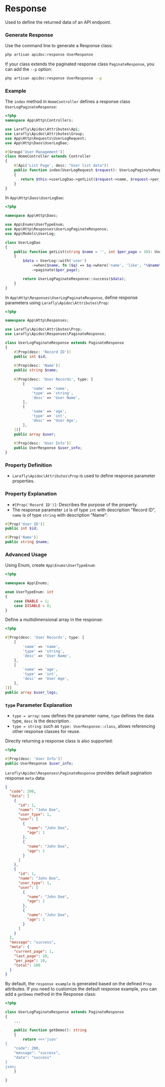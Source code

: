 # Response

Used to define the returned data of an API endpoint.

### Generate Response

Use the command line to generate a Response class:

```sh
php artisan apidoc:response UserResponse
```

If your class extends the paginated response class `PaginateResponse`, you can add the `--p` option:

```sh
php artisan apidoc:response UserResponse --p
```



### Example

The `index` method in `HomeController` defines a response class `UserLogPaginateResponse`:

```php
<?php
namespace App\Http\Controllers;

use Larafly\Apidoc\Attributes\Api;
use Larafly\Apidoc\Attributes\Group;
use App\Http\Requests\UserLogRequest;
use App\Http\Daos\UserLogDao;

#[Group('User Management')]
class HomeController extends Controller
{
    #[Api('List Page', desc: "User list data")]
    public function index(UserLogRequest $request): UserLogPaginateResponse
    {
       return $this->userLogDao->getList($request->name, $request->per_page);
    }
}
```

In `App\Http\Daos\UserLogDao`:

```php
<?php

namespace App\Http\Daos;

use App\Enums\UserTypeEnum;
use App\Http\Responses\UserLogPaginateResponse;
use App\Models\UserLog;

class UserLogDao
{
    public function getList(string $name = '', int $per_page = 10): UserLogPaginateResponse
    {
        $data = UserLog::with('user')
            ->when($name, fn ($q) => $q->where('name', 'like', "%$name%"))
            ->paginate($per_page);

        return UserLogPaginateResponse::success($data);
    }
}
```

In `App\Http\Responses\UserLogPaginateResponse`, define response parameters using `Larafly\Apidoc\Attributes\Prop`:

```php
<?php

namespace App\Http\Responses;

use Larafly\Apidoc\Attributes\Prop;
use Larafly\Apidoc\Responses\PaginateResponse;

class UserLogPaginateResponse extends PaginateResponse
{
    #[Prop(desc: 'Record ID')]
    public int $id;
    
    #[Prop(desc: 'Name')]
    public string $name;
    
    #[Prop(desc: 'User Records', type: [
        [
            'name' => 'name',
            'type' => 'string',
            'desc' => 'User Name',
        ],
        [
            'name' => 'age',
            'type' => 'int',
            'desc' => 'User Age',
        ],
    ])]
    public array $user;
    
    #[Prop(desc: 'User Info')]
    public UserResponse $user_info;
}
```

### Property Definition

* `Larafly\Apidoc\Attributes\Prop` is used to define response parameter properties.

### Property Explanation

* `#[Prop('Record ID')]`: Describes the purpose of the property.
* The response parameter `id` is of type `int` with description "Record ID", `name` is of type `string` with description "Name":

```php
#[Prop('User ID')]
public int $id;

#[Prop('Name')]
public string $name;
```

### Advanced Usage

Using Enum, create `App\Enums\UserTypeEnum`:

```php
<?php

namespace App\Enums;

enum UserTypeEnum: int
{
    case ENABLE = 1;
    case DISABLE = 0;
}
```

Define a multidimensional array in the response:

```php
<?php

#[Prop(desc: 'User Records', type: [
    [
        'name' => 'name',
        'type' => 'string',
        'desc' => 'User Name',
    ],
    [
        'name' => 'age',
        'type' => 'int',
        'desc' => 'User Age',
    ],
])]
public array $user_logs;
```

### `type` Parameter Explanation

* `type = array`: `name` defines the parameter name, `type` defines the data type, `desc` is the description.
* `type = string`: such as `type: UserResponse::class`, allows referencing other response classes for reuse.

Directly returning a response class is also supported:

```php
<?php

#[Prop(desc: 'User Info')]
public UserResponse $user_info;
```

`Larafly\Apidoc\Responses\PaginateResponse` provides default pagination response `meta` data:

```json
{
  "code": 200,
  "data": [
    {
      "id": 1,
      "name": "John Doe",
      "user_type": 1,
      "user": [
        {
          "name": "John Doe",
          "age": 1
        },
        {
          "name": "John Doe",
          "age": 1
        }
      ]
    },
    {
      "id": 1,
      "name": "John Doe",
      "user_type": 1,
      "user": [
        {
          "name": "John Doe",
          "age": 1
        },
        {
          "name": "John Doe",
          "age": 1
        }
      ]
    }
  ],
  "message": "success",
  "meta": {
    "current_page": 1,
    "last_page": 10,
    "per_page": 10,
    "total": 100
  }
}
```

By default, the `response example` is generated based on the defined `Prop` attributes.
If you need to customize the default response example, you can add a `getDemo` method in the Response class:

```php
<?php

class UserLogPaginateResponse extends PaginateResponse
{
    ...

    public function getDemo(): string
    {
        return <<<'json'
{
    "code": 200,
    "message": "success",
    "data": "success"
}
json;
    }

}
```
